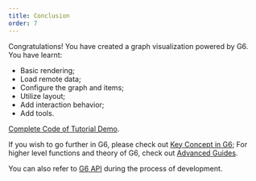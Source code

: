 ```yaml
---
title: Conclusion
order: 7
---
```


Congratulations! You have created a graph visualization powered by G6. You have learnt:

- Basic rendering;
- Load remote data;
- Configure the graph and items;
- Utilize layout;
- Add interaction behavior;
- Add tools.

[Complete Code of Tutorial Demo](https://codepen.io/Yanyan-Wang/pen/mdbYZvZ).

If you wish to go further in G6, please check out [Key Concept in G6](../middle/keyConcept); For higher level functions and theory of G6, check out [Advanced Guides](../advanced/shape-and-properties).

You can also refer to [G6 API](../../api/GlobalAPI) during the process of development.

